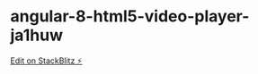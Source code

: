 # angular-8-html5-video-player-ja1huw

[Edit on StackBlitz ⚡️](https://stackblitz.com/edit/angular-8-html5-video-player-ja1huw)